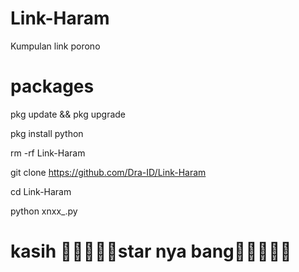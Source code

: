# Link-Haram
Kumpulan link porono

# packages
pkg update && pkg upgrade

pkg install python 

rm -rf Link-Haram

git clone https://github.com/Dra-ID/Link-Haram

cd Link-Haram

python xnxx_.py

# kasih 🌟🌟🌟🌟🌟star nya bang🌟🌟🌟🌟🌟
